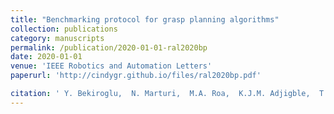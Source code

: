 ```yaml
---
title: "Benchmarking protocol for grasp planning algorithms"
collection: publications
category: manuscripts
permalink: /publication/2020-01-01-ral2020bp
date: 2020-01-01
venue: 'IEEE Robotics and Automation Letters'
paperurl: 'http://cindygr.github.io/files/ral2020bp.pdf'

citation: ' Y. Bekiroglu,  N. Marturi,  M.A. Roa,  K.J.M. Adjigble,  T. Pardi,  C. Grimm,  R. Balasubramanian,  K. Hang,  R. Stolkin, '
---
```


